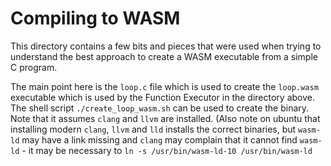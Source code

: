 # Compiling to WASM

This directory contains a few bits and pieces that were used when trying to
understand the best approach to create a WASM executable from a simple C
program.

The main point here is the `loop.c` file which is used to create the
`loop.wasm` executable which is used by the Function Executor in the directory
above. The shell script `./create_loop_wasm.sh` can be used to create the
binary. Note that it assumes `clang` and `llvm` are installed. (Also note on
ubuntu that installing modern `clang`, `llvm` and `lld` installs the correct
binaries, but `wasm-ld` may have a link missing and `clang` may complain that
it cannot find `wasm-ld` - it may be necessary to
`ln -s /usr/bin/wasm-ld-10 /usr/bin/wasm-ld`


